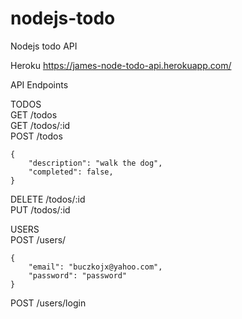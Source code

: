 # nodejs-todo
Nodejs todo API


Heroku
https://james-node-todo-api.herokuapp.com/

API Endpoints  

TODOS  
GET     /todos  
GET     /todos/:id  
POST    /todos  
```
{
    "description": "walk the dog",
    "completed": false,
}

```
DELETE  /todos/:id   
PUT     /todos/:id     

USERS     
POST   /users/  
```
{
    "email": "buczkojx@yahoo.com",
    "password": "password"
}
```

POST   /users/login  
